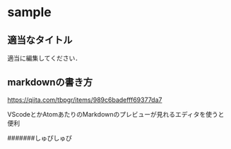 ﻿# sample

## 適当なタイトル
適当に編集してください．

## markdownの書き方
https://qiita.com/tbpgr/items/989c6badefff69377da7

VScodeとかAtomあたりのMarkdownのプレビューが見れるエディタを使うと便利


#######しゅぴしゅぴ